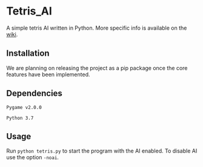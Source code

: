 # Tetris_AI
A simple tetris AI written in Python. More specific info is available on the [wiki](https://github.com/pebblS/Tetris_AI/wiki).

## Installation
We are planning on releasing the project as a pip package once the core features have been implemented.

## Dependencies
`Pygame v2.0.0`

`Python 3.7`

## Usage
Run `python tetris.py` to start the program with the AI enabled. To disable AI use the option `-noai`.

